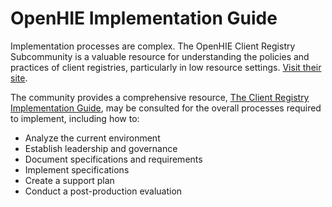 # OpenHIE Implementation Guide

Implementation processes are complex. The OpenHIE Client Registry Subcommunity is a valuable resource for understanding the policies and practices of client registries, particularly in low resource settings. [Visit their site](https://ohie.org/client-registry/).

The community provides a comprehensive resource, [The Client Registry Implementation Guide](https://docs.google.com/document/d/1AwOm1oErLoJ7pyI7ouc_m7AsMInscHL7whmnKzIIsGk), may be consulted for the overall processes required to implement, including how to:

* Analyze the current environment
* Establish leadership and governance
* Document specifications and requirements
* Implement specifications
* Create a support plan
* Conduct a post-production evaluation

